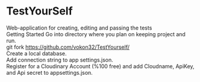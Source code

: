 # TestYourSelf
Web-application for creating, editing and passing the tests  
Getting Started 
Go into directory where you plan on keeping project and run.   
git fork https://github.com/vokon32/TestYourself/   
Create a local database.    
Add connection string to app settings.json.     
Register for a Cloudinary Account (%100 free) and add Cloudname, ApiKey, and Api secret to appsettings.json.  
